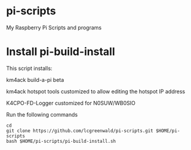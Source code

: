 # pi-scripts
My Raspberry Pi Scripts and programs

# Install pi-build-install
This script installs:

km4ack build-a-pi beta

km4ack hotspot tools customized to allow editing the hotspot IP address

K4CPO-FD-Logger customized for N0SUW/WB0SIO 

Run the following commands

	cd
	git clone https://github.com/lcgreenwald/pi-scripts.git $HOME/pi-scripts
	bash $HOME/pi-scripts/pi-build-install.sh
